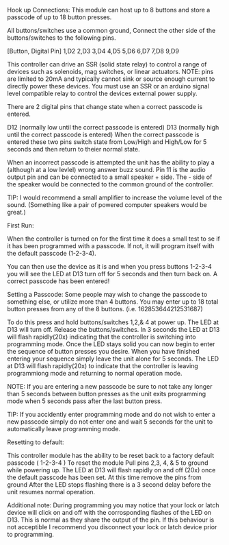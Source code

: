 Hook up Connections:
This module can host up to 8 buttons and store a passcode of up to 18 button presses.

All buttons/switches use a common ground, 
Connect the other side of the buttons/switches to the following pins.

[Button, Digital Pin]
1,D2  	2,D3
3,D4  	4,D5
5,D6  	6,D7
7,D8           9,D9

This controller can drive an SSR (solid state relay) to control a range of devices such as solenoids, mag switches, or linear actuators.
NOTE: pins are limited to 20mA and typically cannot sink or source enough current to directly power these devices.
You must use an SSR or an arduino signal level compatible relay to control the devices external power supply.

There are 2 digital pins that change state when a correct passcode is entered.

D12 (normally low until the correct passcode is entered)
D13 (normally high until the correct passcode is entered)
When the correct passcode is entered these two pins switch state from Low/High and High/Low for 5 seconds and then return to theier normal state.

When an incorrect passcode is attempted the unit has the ability to play a (although at a low levlel) wrong answer buzz sound. 
Pin 11 is the audio output pin and can be connected to a small speaker + side. 
The - side of the speaker would be connected to the common ground of the controller.

TIP: I would recommend a small amplifier to increase the volume level of the sound. 
(Something like a pair of powered computer speakers would be great.)


First Run:

When the controller is turned on for the first time it does a small test to se if it has been programmed with a passcode.
If not, it will program itself with the default passcode (1-2-3-4).

You can then use the device as it is and when you press buttons 1-2-3-4 you will see the LED at D13 turn off for 5 seconds and then turn back on.
A correct passcode has been entered!


Setting a Passcode:
Some people may wish to change the passcode to something else, or utilize more than 4 buttons.
You may enter up to 18 total button presses from any of the 8 buttons. (i.e. 162853644212531687)

To do this press and hold buttons/switches 1,2,& 4 at power up. 
The LED at D13 will turn off.
Release the buttons/switches. 
In 3 seconds the LED at D13 will flash rapidly(20x) indicating that the controller is switching into programming mode.
Once the LED stays solid you can now begin to enter the sequence of button presses you desire.
When you have finished entering your sequence simply leave the unit alone for 5 seconds. 
The LED at D13 will flash rapidly(20x) to indicate that the controller is leaving programmiong mode and returning to normal operation mode.

NOTE: If you are entering a new passcode be sure to not take any longer than 5 seconds between button presses as the unit exits programming mode when 5 seconds pass after the last button press. 

TIP: If you accidently enter programming mode and do not wish to enter a new passcode simply do not enter one and wait 5 seconds for the unit to automatically leave programming mode. 


Resetting to default:

This controller module has the ability to be reset back to a factory default passcode ( 1-2-3-4 )
To reset the module Pull pins 2,3, 4, & 5 to ground while powering up.
The LED at D13 will flash rapidly on and off (20x) once the default passcode has been set.
At this time remove the pins from ground
After the LED stops flashing there is a 3 second delay before the unit resumes normal operation.


Additional note: During programming you may notice that your lock or latch device will click on and off with the corrosponding flashes of the LED on D13.
This is normal as they share the output of the pin. 
If this behaviour is not acceptible I recommend you disconnect your lock or latch device prior to programming.
